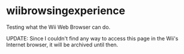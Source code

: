 # wiibrowsingexperience
Testing what the Wii Web Browser can do.

UPDATE: Since I couldn't find any way to access this page in the Wii's Internet browser, it will be archived until then.
